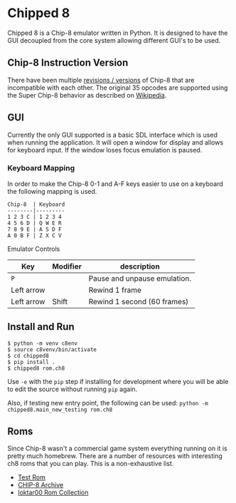 # Chipped 8

Chipped 8 is a Chip-8 emulator written in Python. It is designed to have the
GUI decoupled from the core system allowing different GUI's to be used.

## Chip-8 Instruction Version

There have been multiple [revisions / versions](https://chip-8.github.io) of
Chip-8 that are incompatible with each other. The original 35 opcodes are
supported using the Super Chip-8 behavior as described on [Wikipedia](https://en.wikipedia.org/wiki/CHIP-8). 

## GUI

Currently the only GUI supported is a basic SDL interface which is used when
running the application. It will open a window for display and allows for
keyboard input. If the window loses focus emulation is paused.

### Keyboard Mapping

In order to make the Chip-8 0-1 and A-F keys easier to use on a keyboard the
following mapping is used.

```
Chip-8  | Keyboard
--------|---------
1 2 3 C | 1 2 3 4
4 5 6 D | Q W E R
7 8 9 E | A S D F
A 0 B F | Z X C V
```

Emulator Controls

Key        | Modifier | description
---------- | -------- | -----------
`P`        |          | Pause and unpause emulation.
Left arrow |          | Rewind 1 frame
Left arrow | Shift    | Rewind 1 second (60 frames)



## Install and Run

```
$ python -m venv c8env
$ source c8venv/bin/activate
$ cd chipped8
$ pip install .
$ chipped8 rom.ch8
```

Use `-e` with the `pip` step if installing for development where you will be able
to edit the source without running `pip` again.

Also, if testing new entry point, the following can be used:
`python -m chipped8.main_new_testing rom.ch8`

## Roms

Since Chip-8 wasn't a commercial game system everything running on it is
pretty much homebrew. There are a number of resources with interesting ch8
roms that you can play. This is a non-exhaustive list.

* [Test Rom](https://github.com/corax89/chip8-test-rom)
* [CHIP-8 Archive](https://johnearnest.github.io/chip8Archive/?sort=platform)
* [loktar00 Rom Collection](https://github.com/loktar00/chip8/tree/master/roms)

